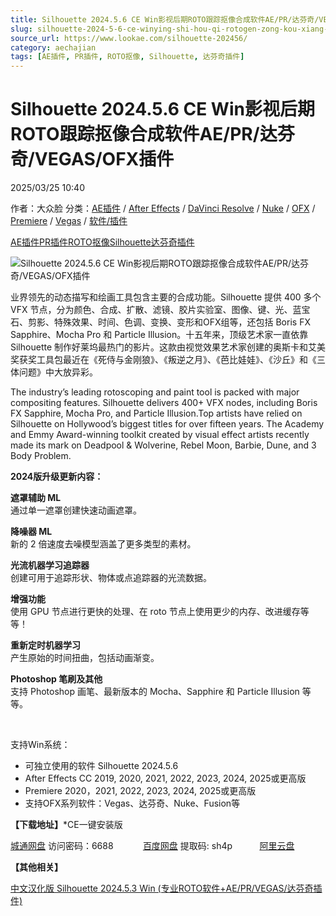 ```yaml
---
title: Silhouette 2024.5.6 CE Win影视后期ROTO跟踪抠像合成软件AE/PR/达芬奇/VEGAS/OFX插件
slug: silhouette-2024-5-6-ce-winying-shi-hou-qi-rotogen-zong-kou-xiang-he-cheng-ruan-jian-ae-pr-da-fen-qi-vegas-ofxcha-jian
source_url: https://www.lookae.com/silhouette-202456/
category: aechajian
tags: [AE插件, PR插件, ROTO抠像, Silhouette, 达芬奇插件]
---
```

# Silhouette 2024.5.6 CE Win影视后期ROTO跟踪抠像合成软件AE/PR/达芬奇/VEGAS/OFX插件

2025/03/25 10:40

作者：大众脸
分类：[AE插件](https://www.lookae.com/after-effects/aechajian/) / [After Effects](https://www.lookae.com/after-effects/) / [DaVinci Resolve](https://www.lookae.com/qitarjcj/resolvezy/) / [Nuke](https://www.lookae.com/qitarjcj/nukezy/) / [OFX](https://www.lookae.com/qitarjcj/ofxzy/) / [Premiere](https://www.lookae.com/qitarjcj/premierezy/) / [Vegas](https://www.lookae.com/qitarjcj/vegaszy/) / [软件/插件](https://www.lookae.com/qitarjcj/)

[AE插件](https://www.lookae.com/tag/ae%e6%8f%92%e4%bb%b6/)[PR插件](https://www.lookae.com/tag/pr%e6%8f%92%e4%bb%b6/)[ROTO抠像](https://www.lookae.com/tag/roto%e6%8a%a0%e5%83%8f/)[Silhouette](https://www.lookae.com/tag/silhouette/)[达芬奇插件](https://www.lookae.com/tag/%e8%be%be%e8%8a%ac%e5%a5%87%e6%8f%92%e4%bb%b6/)

![Silhouette 2024.5.6 CE Win影视后期ROTO跟踪抠像合成软件AE/PR/达芬奇/VEGAS/OFX插件](https://www.lookae.com/wp-content/uploads/2024/06/Silhouette-2024.jpg "Silhouette 2024.5.6 CE Win影视后期ROTO跟踪抠像合成软件AE/PR/达芬奇/VEGAS/OFX插件-LookAE.com")

业界领先的动态描写和绘画工具包含主要的合成功能。Silhouette 提供 400 多个 VFX 节点，分为颜色、合成、扩散、滤镜、胶片实验室、图像、键、光、蓝宝石、剪影、特殊效果、时间、色调、变换、变形和OFX组等，还包括 Boris FX Sapphire、Mocha Pro 和 Particle Illusion。十五年来，顶级艺术家一直依靠 Silhouette 制作好莱坞最热门的影片。这款由视觉效果艺术家创建的奥斯卡和艾美奖获奖工具包最近在《死侍与金刚狼》、《叛逆之月》、《芭比娃娃》、《沙丘》和《三体问题》中大放异彩。

The industry’s leading rotoscoping and paint tool is packed with major compositing features. Silhouette delivers 400+ VFX nodes, including Boris FX Sapphire, Mocha Pro, and Particle Illusion.Top artists have relied on Silhouette on Hollywood’s biggest titles for over fifteen years. The Academy and Emmy Award-winning toolkit created by visual effect artists recently made its mark on Deadpool & Wolverine, Rebel Moon, Barbie, Dune, and 3 Body Problem.

**2024版升级更新内容：**

**遮罩辅助 ML**  
通过单一遮罩创建快速动画遮罩。

**降噪器 ML**  
新的 2 倍速度去噪模型涵盖了更多类型的素材。

**光流机器学习追踪器**  
创建可用于追踪形状、物体或点追踪器的光流数据。

**增强功能**  
使用 GPU 节点进行更快的处理、在 roto 节点上使用更少的内存、改进缓存等等！

**重新定时机器学习**  
产生原始的时间扭曲，包括动画渐变。

**Photoshop 笔刷及其他**  
支持 Photoshop 画笔、最新版本的 Mocha、Sapphire 和 Particle Illusion 等等。

[﻿](http://cloud.video.taobao.com/play/u/null/p/1/e/6/t/1/465845497543.mp4)

支持Win系统：

* 可独立使用的软件 Silhouette 2024.5.6
* After Effects CC 2019, 2020, 2021, 2022, 2023, 2024, 2025或更高版
* Premiere 2020，2021, 2022, 2023, 2024, 2025或更高版
* 支持OFX系列软件：Vegas、达芬奇、Nuke、Fusion等

**【下载地址】**\*CE一键安装版

[城通网盘](https://url70.ctfile.com/f/2827370-1485829291-a08c0d?p=4431) 访问密码：6688            [百度网盘](https://pan.baidu.com/s/19DCrPO03SjbWQeJatQEJjQ?pwd=sh4p) 提取码: sh4p           [阿里云盘](https://pan.baidu.com/s/19DCrPO03SjbWQeJatQEJjQ?pwd=sh4p)

**【其他相关】**

[中文汉化](https://www.lookae.com/silhouette-ch/)[版 Silhouette 2024.5.3 Win (专业ROTO软件+AE/PR/VEGAS/达芬奇插件)](https://www.lookae.com/silhouette-ch/)

